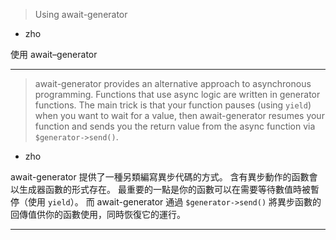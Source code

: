 > Using await\-generator
   * zho

使用 await–generator

***
> await\-generator provides an alternative approach to asynchronous programming\.
> Functions that use async logic are written in generator functions\.
> The main trick is that your function pauses \(using `yield`\)
> when you want to wait for a value,
> then await\-generator resumes your function and
> sends you the return value from the async function via `$generator->send()`\.
   * zho

await\-generator 提供了一種另類編寫異步代碼的方式。
含有異步動作的函數會以生成器函數的形式存在。
最重要的一點是你的函數可以在需要等待數值時被暫停（使用 `yield`）。
而 await\-generator 通過 `$generator->send()` 將異步函數的回傳值供你的函數使用，同時恢復它的運行。

***